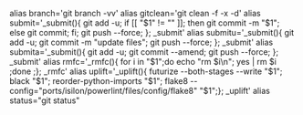 alias branch='git branch -vv'
alias gitclean='git clean -f -x -d'
alias submit='_submit(){ git add -u; if [[ "$1" != "" ]]; then git commit -m "$1"; else git commit; fi; git push --force; }; _submit'
alias submitu='_submit(){ git add -u; git commit -m "update files";  git push --force; }; _submit'
alias submita='_submit(){ git add -u; git commit --amend;  git push --force; }; _submit'
alias rmfc='_rmfc(){ for i in "$1";do echo "rm $i\n"; yes | rm $i ;done ;}; _rmfc'
alias uplift='_uplift(){ futurize --both-stages --write "$1"; black "$1";  reorder-python-imports "$1";  flake8 --config="ports/isilon/powerlint/files/config/flake8" "$1";}; _uplift'
alias status="git status"